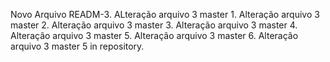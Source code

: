 Novo Arquivo READM-3.
ALteração arquivo 3 master 1.
Alteração arquivo 3 master 2.
Alteração arquivo 3 master 3.
Alteração arquivo 3 master 4.
Alteração arquivo 3 master 5.
Alteração arquivo 3 master 6.
Alteração arquivo 3 master 5 in repository.
